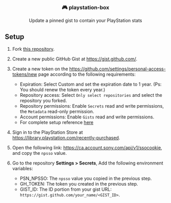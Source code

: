 <p align="center">
  <script src="https://gist.github.com/Blaskyy/a221e204ba1953baee14c95c4b06158c.js"></script>
  <h3 align="center">🎮 playstation-box</h3>
  <p align="center">Update a pinned gist to contain your PlayStation stats</p>
</p>

## Setup
1. Fork [this repository](https://github.com/Swilder-M/playstation-box).

2. Create a new public GitHub Gist at <https://gist.github.com/>.

3. Create a new token on the <https://github.com/settings/personal-access-tokens/new> page according to the following requirements:
   - Expiration: Select Custom and set the expiration date to 1 year. (Ps: You should renew the token every year.)
   - Repository access: Select `Only select repositories` and select the repository you forked.
   - Repository permissions: Enable `Secrets` read and write permissions, the `Metadata` read-only permission.
   - Account permissions: Enable `Gists` read and write permissions.
   - For complete setup reference [here](https://github.com/Swilder-M/playstation-box/blob/master/assets/github-token.png)

4. Sign in to the PlayStation Store at <https://library.playstation.com/recently-purchased>.

5. Open the following link: <https://ca.account.sony.com/api/v1/ssocookie>, and copy the `npsso` value.

6. Go to the repository **Settings > Secrets**, Add the following environment variables:
   - PSN_NPSSO: The `npsso` value you copied in the previous step.
   - GH_TOKEN: The token you created in the previous step.
   - GIST_ID: The ID portion from your gist URL: `https://gist.github.com/your_name/<GIST_ID>`.
